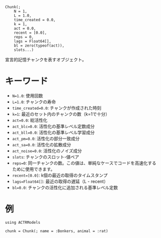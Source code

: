 ```
Chunk(;
    N = 1,
    L = 1.0,
    time_created = 0.0,
    k = 1, 
    act = 0.0, 
    recent = [0.0],
    reps = 0, 
    lags = Float64[], 
    bl = zero(typeof(act)),
    slots...)
```

宣言的記憶チャンクを表すオブジェクト。

# キーワード

  * `N=1.0`: 使用回数
  * `L=1.0`: チャンクの寿命
  * `time_created=0.0`: チャンクが作成された時刻
  * `k=1`: 最近のセット内のチャンクの数（k=1で十分）
  * `act=0.0`: 総活性化
  * `act_blc=0.0`: 活性化の基準レベル定数成分
  * `act_bll=0.0`: 活性化の基準レベル学習成分
  * `act_pm=0.0`: 活性化の部分一致成分
  * `act_sa=0.0`: 活性化の拡散成分
  * `act_noise=0.0`: 活性化のノイズ成分
  * `slots`: チャンクのスロット-値ペア
  * `reps=0`: 同一チャンクの数。この値は、単純なケースでコードを高速化するために使用できます。
  * `recent=[0.0]`: k個の最近の取得のタイムスタンプ
  * `lags=Float64[]`: 最近の取得の遅延（L - recent）
  * `bl=0.0`: チャンクの活性化に追加される基準レベル定数

# 例

```@example
using ACTRModels

chunk = Chunk(; name = :Bonkers, animal = :rat)
```
